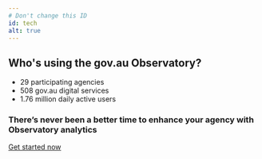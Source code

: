 ```yaml
---
# Don't change this ID
id: tech
alt: true
---
```


## Who's using the gov.au Observatory?

<div class="row" id="homepage-callout">
	<ul class = "stats col-md-4">
		<li>
			<div>
				<span class = "au-display-xl mt-hero" > 29 </span>
				participating agencies
			</div>
		</li>
		<li>
			<div>
				<span class = "au-display-xl mt-hero"> 508 </span>  
				gov.au digital services
			</div>
		</li>
		<li>
			<div>
				<span class = "au-display-xl mt-hero"> 1.76 million </span>
				daily active users
			</div>
		</li>
	</ul>
	<div class="col-md-7 col-md-offset-1 text-center align-center">
		<h3>
		There’s never been a better time to enhance your agency with Observatory analytics
		</h3>
		<a href="/get-started" class="au-btn mt-1">Get started now</a>
	</div>
</div>
